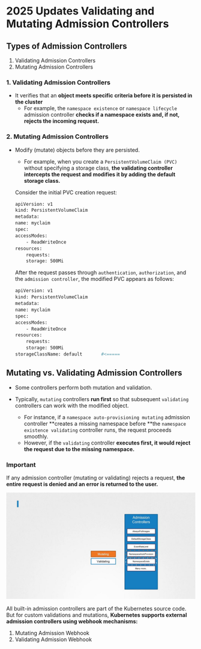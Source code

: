 # 2025 Updates Validating and Mutating Admission Controllers

## Types of Admission Controllers
1.  Validating Admission Controllers
2. Mutating Admission Controllers

### 1.  Validating Admission Controllers
-   It verifies that an **object meets specific criteria before it is persisted in the cluster**
    -   For example, the ```namespace existence``` or ```namespace lifecycle``` admission controller **checks if a namespace exists and, if not, rejects the incoming request.**


### 2. Mutating Admission Controllers
-   Modify (mutate) objects before they are persisted.
    -   For example, when you create a ```PersistentVolumeClaim (PVC)``` without specifying a storage class, **the validating controller intercepts the request and modifies it by adding the default storage class.**

    Consider the initial PVC creation request:
    ```bash
    apiVersion: v1
    kind: PersistentVolumeClaim
    metadata:
    name: myclaim
    spec:
    accessModes:
        - ReadWriteOnce
    resources:
        requests:
        storage: 500Mi
    ```

    After the request passes through ```authentication```, ```authorization```, and the ```admission controller```, the modified PVC appears as follows:
    ```bash
    apiVersion: v1
    kind: PersistentVolumeClaim
    metadata:
    name: myclaim
    spec:
    accessModes:
        - ReadWriteOnce
    resources:
        requests:
        storage: 500Mi
    storageClassName: default       #<=====
    ```

## Mutating vs. Validating Admission Controllers
-   Some controllers perform both mutation and validation.

-   Typically, ```mutating``` controllers **run first** so that subsequent ```validating ``` controllers can work with the modified object.

    -   For instance, if a ```namespace auto-provisioning mutating``` admission controller **creates a missing namespace before **the ```namespace existence validating``` controller runs, the request proceeds smoothly. 
    -   However, if the ```validating``` controller **executes first, it would reject the request due to the missing namespace.**

### Important

If any admission controller (mutating or validating) rejects a request, **the entire request is denied and an error is returned to the user.**

![](../../images/kubernetes_core42.png)


All built-in admission controllers are part of the Kubernetes source code. But for custom validations and mutations, **Kubernetes supports external admission controllers using webhook mechanisms:**

1.  Mutating Admission Webhook
2.  Validating Admission Webhook